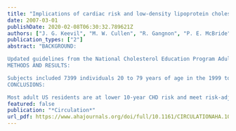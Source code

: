 ```yaml
---
title: "Implications of cardiac risk and low-density lipoprotein cholesterol distributions in the United States for the diagnosis and treatment of dyslipidemia: data from National Health and Nutrition Examination Survey 1999 to 2002"
date: 2007-03-01
publishDate: 2020-02-08T06:30:32.789621Z
authors: ["J. G. Keevil", "M. W. Cullen", "R. Gangnon", "P. E. McBride", "J. H. Stein"]
publication_types: ["2"]
abstract: "BACKGROUND:

Updated guidelines from the National Cholesterol Education Program Adult Treatment Panel III stratify patients into 5 groups of coronary heart disease (CHD) risk that determine intensity of lipid-lowering therapy. The present study assesses the distribution of low-density lipoprotein cholesterol (LDL-C) in the United States across the 5 groups of CHD risk as defined in the updated guidelines.
METHODS AND RESULTS:

Subjects included 7399 individuals 20 to 79 years of age in the 1999 to 2002 National Health and Nutrition Examination Survey representing 171 million individuals in the United States. CHD risk, LDL-C levels, and goal achievement were determined per Adult Treatment Panel III guidelines. CHD risk assessment incorporated a medical condition review, risk factor summation, and Framingham Risk Score calculation. Percentages were weighted to represent population estimates, and SEs were adjusted for the survey design. The distribution of individuals by CHD risk included 61.1% at lower risk, 10.6% at high risk, and 5.7% at very high risk. From Adult Treatment Panel III criteria, only 5.4% of the population was at 'intermediate' risk. Two thirds (66.3%) met their Adult Treatment Panel III-defined LDL-C goal. Of those at high and very high risk, 23% and 26%, respectively, met the goal of LDL-C <100 mg/dL, whereas only 3.1% and 4.6% had an LDL-C <70 mg/dL (or non-high-density lipoprotein C <100 mg/dL).
CONCLUSIONS:

Most adult US residents are at lower 10-year CHD risk and meet risk-adjusted LDL-C goals. However, large portions of the high-risk population are undertreated. The commonly described population at intermediate risk is small. A novel method of identifying patients who might benefit from additional testing to determine their treatment strategy is provided."
featured: false
publication: "*Circulation*"
url_pdf: https://www.ahajournals.org/doi/full/10.1161/CIRCULATIONAHA.106.645473?url_ver=Z39.88-2003&rfr_id=ori%3Arid%3Acrossref.org&rfr_dat=cr_pub%3Dpubmed
---
```


